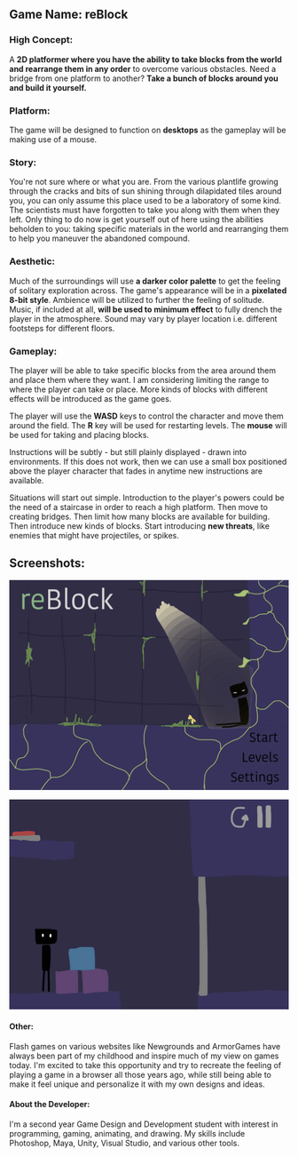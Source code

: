 ## Game Name: reBlock

### High Concept:
A **2D platformer where you have the ability to take blocks from the world and rearrange them in any order** to overcome various obstacles. 
Need a bridge from one platform to another? **Take a bunch of blocks around you and build it yourself.**

### Platform:
The game will be designed to function on **desktops** as the gameplay will be making use of a mouse.

### Story:
You're not sure where or what you are. From the various plantlife growing through the cracks and bits of sun shining through dilapidated
tiles around you, you can only assume this place used to be a laboratory of some kind. The scientists must have forgotten to take you along with them when they left. Only thing to do now is get yourself out of here using the abilities beholden to you: taking specific materials in the world and rearranging them to help you maneuver the abandoned compound.

### Aesthetic:
Much of the surroundings will use **a darker color palette** to get the feeling of solitary exploration across. The game's appearance will be in a **pixelated 8-bit style**. Ambience will be utilized to further the feeling of solitude. Music, if included at all, **will be used to minimum effect** to fully drench the player in the atmosphere. Sound may vary by player location i.e. different footsteps for different floors.

### Gameplay:
The player will be able to take specific blocks from the area around them and place them where they want. I am considering limiting the range to where the player can take or place. More kinds of blocks with different effects will be introduced as the game goes.

The player will use the **WASD** keys to control the character and move them around the field. The **R** key will be used for restarting levels. The **mouse** will be used for taking and placing blocks.

Instructions will be subtly - but still plainly displayed - drawn into environments. If this does not work, then we can use a small box
positioned above the player character that fades in anytime new instructions are available.

Situations will start out simple. Introduction to the player's powers could be the need of a staircase in order to reach a high platform.
Then move to creating bridges. Then limit how many blocks are available for building. Then introduce new kinds of blocks. Start introducing
**new threats**, like enemies that might have projectiles, or spikes.

## Screenshots:
![alt text](https://github.com/jl2032/IGME-235/blob/master/reBlock%20Menu%201.png "Design concept for the starting menu in reBlock")


![alt text](https://github.com/jl2032/IGME-235/blob/master/reBlock%20Level%201.png "Design concept of a level in reBlock")

#### Other:
Flash games on various websites like Newgrounds and ArmorGames have always been part of my childhood and inspire much of my view on games today. I'm excited to take this opportunity and try to recreate the feeling of playing a game in a browser all those years ago, while still being able to make it feel unique and personalize it with my own designs and ideas.

#### About the Developer:
I'm a second year Game Design and Development student with interest in programming, gaming, animating, and drawing. My skills include Photoshop, Maya, Unity, Visual Studio, and various other tools.
